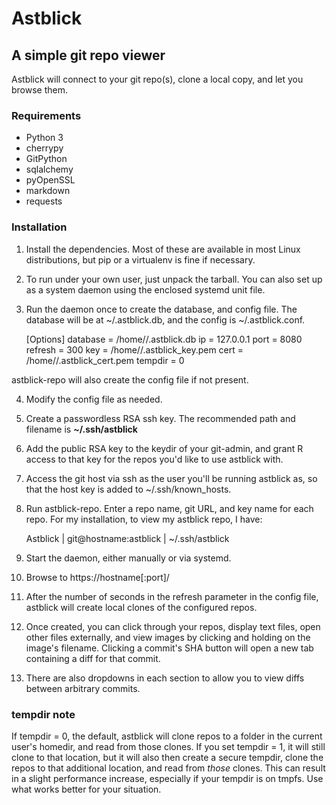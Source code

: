 # Astblick
## A simple git repo viewer

Astblick will connect to your git repo(s), clone a local copy, and let
you browse them.

### Requirements

* Python 3
* cherrypy
* GitPython
* sqlalchemy
* pyOpenSSL
* markdown
* requests

### Installation

1. Install the dependencies. Most of these are available in most Linux
distributions, but pip or a virtualenv is fine if necessary.

2. To run under your own user, just unpack the tarball. You can also set up
as a system daemon using the enclosed systemd unit file.

3. Run the daemon once to create the database, and config file. The database
will be at ~/.astblick.db, and the config is ~/.astblick.conf.

    [Options]
    database = /home/<username>/.astblick.db
    ip = 127.0.0.1
    port = 8080
    refresh = 300
    key = /home/<astblick>/.astblick_key.pem
    cert = /home/<astblick>/.astblick_cert.pem
    tempdir = 0

astblick-repo will also create the config file if not present.

4. Modify the config file as needed.

5. Create a passwordless RSA ssh key. The recommended path and filename is
**~/.ssh/astblick**

6. Add the public RSA key to the keydir of your git-admin, and grant R
access to that key for the repos you'd like to use astblick with.

7. Access the git host via ssh as the user you'll be running astblick as, so
that the host key is added to ~/.ssh/known_hosts.

8. Run astblick-repo. Enter a repo name, git URL, and key name for each
repo.  For my installation, to view my astblick repo, I have:

    Astblick | git@hostname:astblick | ~/.ssh/astblick

9. Start the daemon, either manually or via systemd.

10. Browse to https://hostname[:port]/

11. After the number of seconds in the refresh parameter in the config file,
astblick will create local clones of the configured repos.

12. Once created, you can click through your repos, display text files, open
other files externally, and view images by clicking and holding on the
image's filename.  Clicking a commit's SHA button will open a new tab
containing a diff for that commit.

13. There are also dropdowns in each section to allow you to view diffs between arbitrary commits.

### tempdir note
If tempdir = 0, the default, astblick will clone repos to a folder in the
current user's homedir, and read from those clones.  If you set tempdir = 1,
it will still clone to that location, but it will also then create a secure
tempdir, clone the repos to that additional location, and read from _those_
clones.  This can result in a slight performance increase, especially if
your tempdir is on tmpfs.  Use what works better for your situation.
